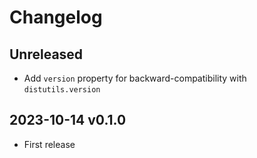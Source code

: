 # Changelog


## Unreleased
- Add `version` property for backward-compatibility with `distutils.version`

## 2023-10-14 v0.1.0
- First release
